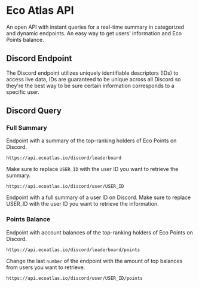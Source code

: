 # Eco Atlas API

An open API with instant queries for a real-time summary in categorized and dynamic endpoints. An easy way to get users' information and Eco Points balance.


## Discord Endpoint

The Discord endpoint utilizes uniquely identifiable descriptors (IDs) to access live data, IDs are guaranteed to be unique across all Discord so they're the best way to be sure certain information corresponds to a specific user.


## Discord Query

### **Full Summary**

Endpoint with a summary of the top-ranking holders of Eco Points on Discord.

```https://api.ecoatlas.io/discord/leaderboard```

Make sure to replace `USER_ID` with the user ID you want to retrieve the summary.

```https://api.ecoatlas.io/discord/user/USER_ID```

Endpoint with a full summary of a user ID on Discord. Make sure to replace USER_ID with the user ID you want to retrieve the information.


### **Points Balance**

Endpoint with account balances of the top-ranking holders of Eco Points on Discord.

```https://api.ecoatlas.io/discord/leaderboard/points```

Change the last `number` of the endpoint with the amount of top balances from users you want to retrieve.

```https://api.ecoatlas.io/discord/user/USER_ID/points```
